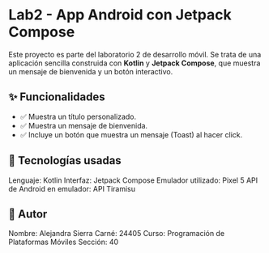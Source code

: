 # Lab2 - App Android con Jetpack Compose

Este proyecto es parte del laboratorio 2 de desarrollo móvil. Se trata de una aplicación sencilla construida con **Kotlin** y **Jetpack Compose**, que muestra un mensaje de bienvenida y un botón interactivo.

## ✨ Funcionalidades

- ✅ Muestra un título personalizado.
- ✅ Muestra un mensaje de bienvenida.
- ✅ Incluye un botón que muestra un mensaje (Toast) al hacer click.

## 🧱 Tecnologías usadas

Lenguaje: Kotlin
Interfaz: Jetpack Compose
Emulador utilizado: Pixel 5
API de Android en emulador: API Tiramisu

## 📌 Autor

Nombre: Alejandra Sierra
Carné: 24405
Curso: Programación de Plataformas Móviles 
Sección: 40

